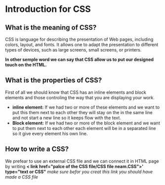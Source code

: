 # Introduction for CSS
## What is the meaning of CSS?
CSS is language for describing the presentation of Web pages, including colors, layout, and fonts. It allows one to adapt the presentation to different types of devices, such as large screens, small screens, or printers.

**In other semple word we can say that CSS allow us to put our designed touch on the HTML.** 

## What is the properties of CSS?
First of all we should know that CSS has an inline elements and block elements and those controling the way that you are displaying your work.
* **inline element:**
If we had two or more of these elements and we want to put this them next to each other they will stay on the in the same line and not start a new  line so it keeps flow with the text.
* **Block element:**
If we had two or more of the block element and we want to put them next to each other each element will be in a separated line so it give every element his own line.

## How to write a CSS?
We prefear to use an external CSS file and we can connect it in HTML page by writing **< link href="palce of the CSS file/CSS file neam.CSS">' type="text or CSS"**
*make sure befor you creat this link you should have made a CSS file* 